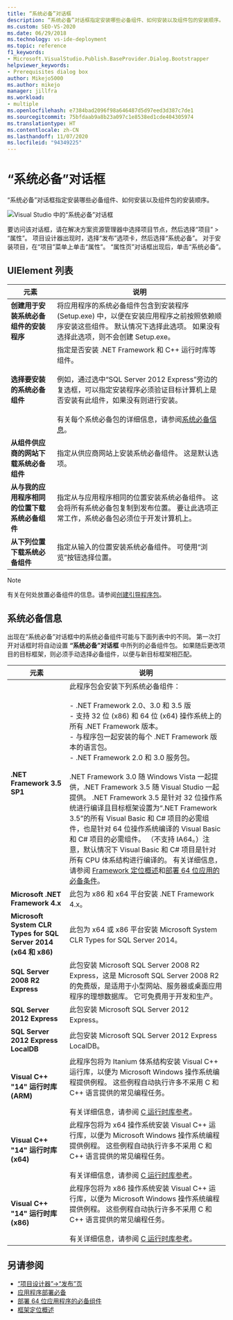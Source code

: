 ```yaml
---
title: “系统必备”对话框
description: “系统必备”对话框指定安装哪些必备组件、如何安装以及组件包的安装顺序。
ms.custom: SEO-VS-2020
ms.date: 06/29/2018
ms.technology: vs-ide-deployment
ms.topic: reference
f1_keywords:
- Microsoft.VisualStudio.Publish.BaseProvider.Dialog.Bootstrapper
helpviewer_keywords:
- Prerequisites dialog box
author: Mikejo5000
ms.author: mikejo
manager: jillfra
ms.workload:
- multiple
ms.openlocfilehash: e7384bad2096f98a646487d5d97eed3d387c7de1
ms.sourcegitcommit: 75bfdaab9a8b23a097c1e8538ed1cde404305974
ms.translationtype: HT
ms.contentlocale: zh-CN
ms.lasthandoff: 11/07/2020
ms.locfileid: "94349225"
---
```

# <a name="prerequisites-dialog-box"></a>“系统必备”对话框

“系统必备”对话框指定安装哪些必备组件、如何安装以及组件包的安装顺序。

![Visual Studio 中的“系统必备”对话框](media/prerequisites-dialog-box.png)

要访问该对话框，请在解决方案资源管理器中选择项目节点，然后选择“项目” > “属性”。 项目设计器出现时，选择“发布”选项卡，然后选择“系统必备”。 对于安装项目，在“项目”菜单上单击“属性”。 “属性页”对话框出现后，单击“系统必备”。

## <a name="uielement-list"></a>UIElement 列表

|元素|说明|
|-------------|-----------------|
|**创建用于安装系统必备组件的安装程序**|将应用程序的系统必备组件包含到安装程序 (Setup.exe) 中，以便在安装应用程序之前按照依赖顺序安装这些组件。 默认情况下选择此选项。 如果没有选择此选项，则不会创建 Setup.exe。|
|**选择要安装的系统必备组件**|指定是否安装 .NET Framework 和 C++ 运行时库等组件。<br /><br />例如，通过选中“SQL Server 2012 Express”旁边的复选框，可以指定安装程序必须验证目标计算机上是否安装有此组件，如果没有则进行安装。<br /><br />有关每个系统必备包的详细信息，请参阅[系统必备信息](#prerequisites-information)。|
|**从组件供应商的网站下载系统必备组件**|指定从供应商网站上安装系统必备组件。 这是默认选项。|
|**从与我的应用程序相同的位置下载系统必备组件**|指定从与应用程序相同的位置安装系统必备组件。 这会将所有系统必备包复制到发布位置。 要让此选项正常工作，系统必备包必须位于开发计算机上。|
|**从下列位置下载系统必备组件**|指定从输入的位置安装系统必备组件。 可使用“浏览”按钮选择位置。|

> [!NOTE]
> 有关在何处放置必备组件的信息。请参阅[创建引导程序包](../../deployment/creating-bootstrapper-packages.md#create-custom-bootstrapper-packages)。

## <a name="prerequisites-information"></a>系统必备信息

出现在“系统必备”对话框中的系统必备组件可能与下面列表中的不同。 第一次打开对话框时将自动设置 **“系统必备”对话框** 中所列的必备组件包。 如果随后更改项目的目标框架，则必须手动选择必备组件，以便与新目标框架相匹配。

|元素|说明|
|-------------|-----------------|
|**.NET Framework 3.5 SP1**|此程序包会安装下列系统必备组件：<br /><br /> - .NET Framework 2.0、3.0 和 3.5 版<br />- 支持 32 位 (x86) 和 64 位 (x64) 操作系统上的所有 .NET Framework 版本。<br />- 与程序包一起安装的每个 .NET Framework 版本的语言包。<br />- .NET Framework 2.0 和 3.0 服务包。<br /><br /> .NET Framework 3.0 随 Windows Vista 一起提供，.NET Framework 3.5 随 Visual Studio 一起提供。 .NET Framework 3.5 是针对 32 位操作系统进行编译且目标框架设置为“.NET Framework 3.5”的所有 Visual Basic 和 C# 项目的必需组件，也是针对 64 位操作系统编译的 Visual Basic 和 C# 项目的必需组件。 （不支持 IA64。）注意，默认情况下 Visual Basic 和 C# 项目是针对所有 CPU 体系结构进行编译的。 有关详细信息，请参阅 [Framework 定位概述](../../ide/visual-studio-multi-targeting-overview.md)和[部署 64 位应用的必备条件](../../deployment/deploying-prerequisites-for-64-bit-applications.md)。|
|**Microsoft .NET Framework 4.x**|此包为 x86 和 x64 平台安装 .NET Framework 4.x。|
|**Microsoft System CLR Types for SQL Server 2014 (x64 和 x86)**|此包为 x64 或 x86 平台安装 Microsoft System CLR Types for SQL Server 2014。|
|**SQL Server 2008 R2 Express**|此包安装 Microsoft SQL Server 2008 R2 Express，这是 Microsoft SQL Server 2008 R2 的免费版，是适用于小型网站、服务器或桌面应用程序的理想数据库。 它可免费用于开发和生产。|
|**SQL Server 2012 Express**|此包安装 Microsoft SQL Server 2012 Express。|
|**SQL Server 2012 Express LocalDB**|此包安装 Microsoft SQL Server 2012 Express LocalDB。|
|**Visual C++ "14" 运行时库 (ARM)**|此程序包将为 Itanium 体系结构安装 Visual C++ 运行库，以便为 Microsoft Windows 操作系统编程提供例程。 这些例程自动执行许多不采用 C 和 C++ 语言提供的常见编程任务。<br /><br /> 有关详细信息，请参阅 [C 运行时库参考](/cpp/c-runtime-library/c-run-time-library-reference)。|
|**Visual C++ "14" 运行时库 (x64)**|此程序包将为 x64 操作系统安装 Visual C++ 运行库，以便为 Microsoft Windows 操作系统编程提供例程。 这些例程自动执行许多不采用 C 和 C++ 语言提供的常见编程任务。<br /><br /> 有关详细信息，请参阅 [C 运行时库参考](/cpp/c-runtime-library/c-run-time-library-reference)。|
|**Visual C++ "14" 运行时库 (x86)**|此程序包将为 x86 操作系统安装 Visual C++ 运行库，以便为 Microsoft Windows 操作系统编程提供例程。 这些例程自动执行许多不采用 C 和 C++ 语言提供的常见编程任务。<br /><br /> 有关详细信息，请参阅 [C 运行时库参考](/cpp/c-runtime-library/c-run-time-library-reference)。|

## <a name="see-also"></a>另请参阅

- [“项目设计器”-&gt;“发布”页](../../ide/reference/publish-page-project-designer.md)
- [应用程序部署必备](../../deployment/application-deployment-prerequisites.md)
- [部署 64 位应用程序的必备组件](../../deployment/deploying-prerequisites-for-64-bit-applications.md)
- [框架定位概述](../../ide/visual-studio-multi-targeting-overview.md)
